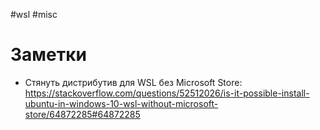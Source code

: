 #wsl #misc

# Заметки

* Стянуть дистрибутив для WSL без Microsoft Store: https://stackoverflow.com/questions/52512026/is-it-possible-install-ubuntu-in-windows-10-wsl-without-microsoft-store/64872285#64872285
